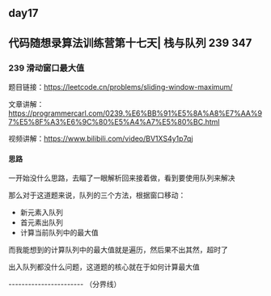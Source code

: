## day17

## 代码随想录算法训练营第十七天| 栈与队列 239 347

### 239 滑动窗口最大值

题目链接：https://leetcode.cn/problems/sliding-window-maximum/

文章讲解：https://programmercarl.com/0239.%E6%BB%91%E5%8A%A8%E7%AA%97%E5%8F%A3%E6%9C%80%E5%A4%A7%E5%80%BC.html

视频讲解：https://www.bilibili.com/video/BV1XS4y1p7qj

#### 思路
一开始没什么思路，去瞄了一眼解析回来接着做，看到要使用队列来解决

那么对于这道题来说，队列的三个方法，根据窗口移动：

- 新元素入队列
- 首元素出队列
- 计算当前队列中的最大值

而我能想到的计算队列中的最大值就是遍历，然后果不出其然，超时了

出入队列都没什么问题，这道题的核心就在于如何计算最大值

----------------------- （分界线） 

